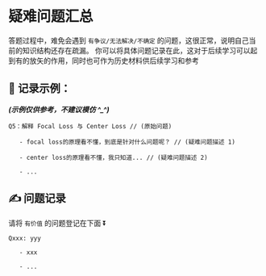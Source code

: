 # 疑难问题汇总

答题过程中，难免会遇到 `有争议/无法解决/不确定` 的问题，这很正常，说明自己当前的知识结构还存在疏漏。
你可以将具体问题记录在此，这对于后续学习可以起到有的放矢的作用，同时也可作为历史材料供后续学习和参考

## 🌻 记录示例：
***(示例仅供参考，不建议模仿 ^_^)*** </br>

```
Q5：解释 Focal Loss 与 Center Loss // (原始问题)

   - focal loss的原理看不懂，到底是针对什么问题呢？ // (疑难问题描述 1)
   
   - center loss的原理看不懂，我只知道... // (疑难问题描述 2)
   
   - ...
```

## ✍️ 问题记录
请将 `有价值` 的问题登记在下面 ⏬

```
Qxxx: yyy

   - xxx
   
   - ...
```

